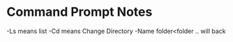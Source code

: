 # Command Prompt Notes
-Ls means list 
-Cd means Change Directory
-Name folder<folder .. will back 
